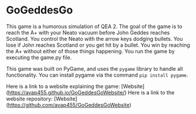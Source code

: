 # GoGeddesGo

This game is a humorous simulation of QEA 2. The goal of the game is to reach the A+ with your Neato vacuum before
John Geddes reaches Scotland. You control the Neato with the arrow keys dodging bullets. You lose if John reaches
Scotland or you get hit by a bullet. You win by reaching the A+ without either of those things happening. You run
the game by executing the game.py file. 

This game was built on PyGame, and uses the `pygame` library to handle all functionality. You can install pygame
via the command `pip install pygame`. 

Here is a link to a website explaining the game: [Website] (https://avap455.github.io/GoGeddesGoWebsite/)
Here is a link to the website repository: [Website] (https://github.com/avap455/GoGeddesGoWebsite)

